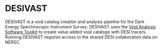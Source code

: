 # DESIVAST

DESIVAST is a void catalog creation and analysis pipeline for the Dark Energy Spectroscopic Instrument Survey. DESIVAST uses the [Void Analysis Software Toolkit](https://github.com/DESI-UR/VAST/tree/master) to create value added void catalogs with DESI tracers. Running DESIVAST requires access to the shared DESI collaboration data on NERSC.